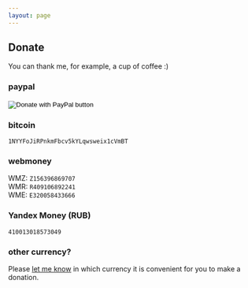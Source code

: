 ```yaml
---
layout: page
---
```


## Donate

You can thank me, for example, a cup of coffee :)

### paypal

<form action="https://www.paypal.com/cgi-bin/webscr" method="post" target="_top">
<input type="hidden" name="cmd" value="_s-xclick" />
<input type="hidden" name="hosted_button_id" value="5ZGDRJA7VXCBQ" />
<input type="image" src="https://www.paypalobjects.com/en_US/i/btn/btn_donate_SM.gif" border="0" name="submit" title="PayPal - The safer, easier way to pay online!" alt="Donate with PayPal button" />
<img alt="" border="0" src="https://www.paypal.com/en_BY/i/scr/pixel.gif" width="1" height="1" />
</form>

### bitcoin

`1NYYFoJiRPnkmFbcv5kYLqwsweix1cVmBT`

### webmoney

WMZ: `Z156396869707`<br>
WMR: `R409106892241`<br>
WME: `E320058433666`<br>

### Yandex Money (RUB)

`410013018573049`

### other currency?

Please <a href="mailto:nullbsd@gmail.com">let me know</a> in which currency it is convenient for you to make a donation.
